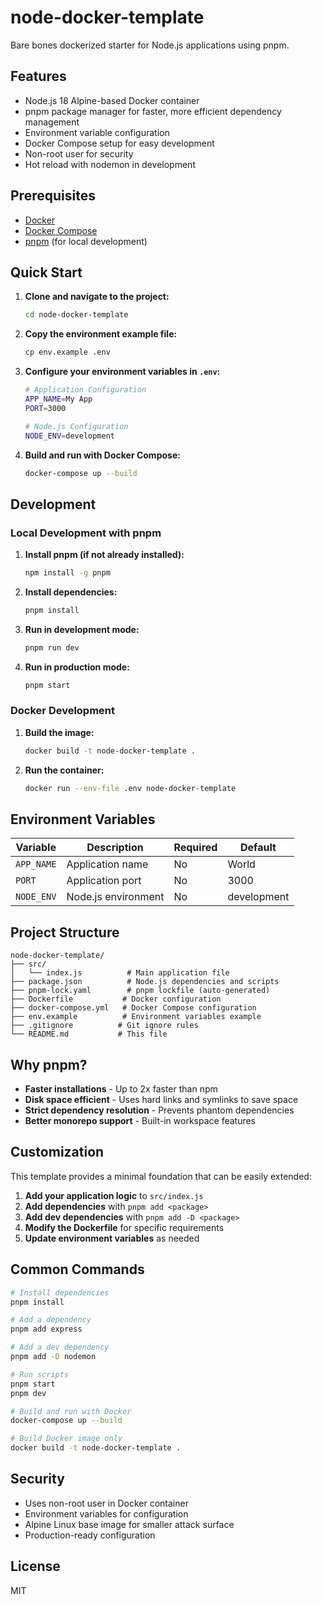 # node-docker-template

Bare bones dockerized starter for Node.js applications using pnpm.

## Features

- Node.js 18 Alpine-based Docker container
- pnpm package manager for faster, more efficient dependency management
- Environment variable configuration
- Docker Compose setup for easy development
- Non-root user for security
- Hot reload with nodemon in development

## Prerequisites

- [Docker](https://www.docker.com/get-started/)
- [Docker Compose](https://docs.docker.com/compose/install/)
- [pnpm](https://pnpm.io/installation) (for local development)

## Quick Start

1. **Clone and navigate to the project:**
   ```bash
   cd node-docker-template
   ```

2. **Copy the environment example file:**
   ```bash
   cp env.example .env
   ```

3. **Configure your environment variables in `.env`:**
   ```bash
   # Application Configuration
   APP_NAME=My App
   PORT=3000
   
   # Node.js Configuration
   NODE_ENV=development
   ```

4. **Build and run with Docker Compose:**
   ```bash
   docker-compose up --build
   ```

## Development

### Local Development with pnpm

1. **Install pnpm (if not already installed):**
   ```bash
   npm install -g pnpm
   ```

2. **Install dependencies:**
   ```bash
   pnpm install
   ```

3. **Run in development mode:**
   ```bash
   pnpm run dev
   ```

4. **Run in production mode:**
   ```bash
   pnpm start
   ```

### Docker Development

1. **Build the image:**
   ```bash
   docker build -t node-docker-template .
   ```

2. **Run the container:**
   ```bash
   docker run --env-file .env node-docker-template
   ```

## Environment Variables

| Variable | Description | Required | Default |
|----------|-------------|----------|---------|
| `APP_NAME` | Application name | No | World |
| `PORT` | Application port | No | 3000 |
| `NODE_ENV` | Node.js environment | No | development |

## Project Structure

```
node-docker-template/
├── src/
│   └── index.js          # Main application file
├── package.json          # Node.js dependencies and scripts
├── pnpm-lock.yaml        # pnpm lockfile (auto-generated)
├── Dockerfile           # Docker configuration
├── docker-compose.yml   # Docker Compose configuration
├── env.example          # Environment variables example
├── .gitignore          # Git ignore rules
└── README.md           # This file
```

## Why pnpm?

- **Faster installations** - Up to 2x faster than npm
- **Disk space efficient** - Uses hard links and symlinks to save space
- **Strict dependency resolution** - Prevents phantom dependencies
- **Better monorepo support** - Built-in workspace features

## Customization

This template provides a minimal foundation that can be easily extended:

1. **Add your application logic** to `src/index.js`
2. **Add dependencies** with `pnpm add <package>`
3. **Add dev dependencies** with `pnpm add -D <package>`
4. **Modify the Dockerfile** for specific requirements
5. **Update environment variables** as needed

## Common Commands

```bash
# Install dependencies
pnpm install

# Add a dependency
pnpm add express

# Add a dev dependency
pnpm add -D nodemon

# Run scripts
pnpm start
pnpm dev

# Build and run with Docker
docker-compose up --build

# Build Docker image only
docker build -t node-docker-template .
```

## Security

- Uses non-root user in Docker container
- Environment variables for configuration
- Alpine Linux base image for smaller attack surface
- Production-ready configuration

## License

MIT
